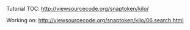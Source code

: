 Tutorial TOC: http://viewsourcecode.org/snaptoken/kilo/

Working on: http://viewsourcecode.org/snaptoken/kilo/06.search.html
